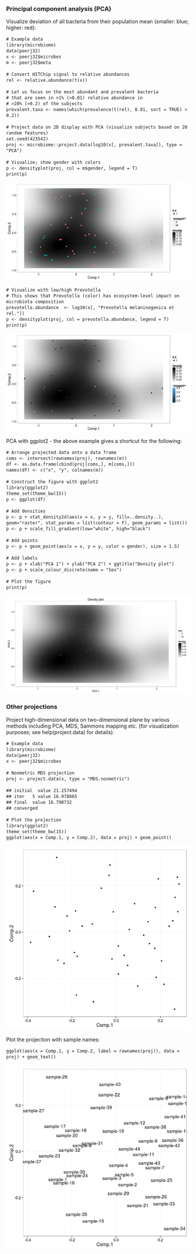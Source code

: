 ### Principal component analysis (PCA)

Visualize deviation of all bacteria from their population mean (smaller:
blue; higher: red):

    # Example data
    library(microbiome)
    data(peerj32)
    x <- peerj32$microbes
    m <- peerj32$meta

    # Convert HITChip signal to relative abundances
    rel <- relative.abundance(t(x))

    # Let us focus on the most abundant and prevalent bacteria
    # that are seen in >1% (>0.01) relative abundance in 
    # >20% (>0.2) of the subjects
    prevalent.taxa <- names(which(prevalence(t(rel), 0.01, sort = TRUE) > 0.2))

    # Project data on 2D display with PCA (visualize subjects based on 20 random features)
    set.seed(423542)
    proj <- microbiome::project.data(log10(x[, prevalent.taxa]), type = "PCA")

    # Visualize; show gender with colors
    p <- densityplot(proj, col = m$gender, legend = T)
    print(p)

![](figure/density-1.png)

    # Visualize with low/high Prevotella
    # This shows that Prevotella (color) has ecosystem-level impact on microbiota composition
    prevotella.abundance  <- log10(x[, "Prevotella melaninogenica et rel."]) 
    p <- densityplot(proj, col = prevotella.abundance, legend = T)
    print(p)

![](figure/density-2.png)

PCA with ggplot2 - the above example gives a shortcut for the following:

    # Arrange projected data onto a data frame
    coms <- intersect(rownames(proj), rownames(m))
    df <- as.data.frame(cbind(proj[coms,], m[coms,]))
    names(df) <- c("x", "y", colnames(m))

    # Construct the figure with ggplot2
    library(ggplot2)
    theme_set(theme_bw(15))
    p <- ggplot(df) 

    # Add densities
    p <- p + stat_density2d(aes(x = x, y = y, fill=..density..), geom="raster", stat_params = list(contour = F), geom_params = list()) 
    p <- p + scale_fill_gradient(low="white", high="black") 

    # Add points
    p <- p + geom_point(aes(x = x, y = y, color = gender), size = 1.5) 

    # Add labels
    p <- p + xlab("PCA 1") + ylab("PCA 2") + ggtitle("Density plot")
    p <- p + scale_colour_discrete(name = "Sex")

    # Plot the figure
    print(p)

![](figure/density2-1.png)

### Other projections

Project high-dimensional data on two-dimensional plane by various
methods including PCA, MDS, Sammons mapping etc. (for visualization
purposes; see help(project.data) for details):

    # Example data
    library(microbiome)
    data(peerj32)
    x <- peerj32$microbes

    # Nonmetric MDS projection
    proj <- project.data(x, type = "MDS.nonmetric")

    ## initial  value 21.257494 
    ## iter   5 value 16.978865
    ## final  value 16.790732 
    ## converged

    # Plot the projection
    library(ggplot2)
    theme_set(theme_bw(15))
    ggplot(aes(x = Comp.1, y = Comp.2), data = proj) + geom_point()

![](figure/visu-example-1.png)

Plot the projection with sample names:

    ggplot(aes(x = Comp.1, y = Comp.2, label = rownames(proj)), data = proj) + geom_text()

![](figure/visu-example2-1.png)
